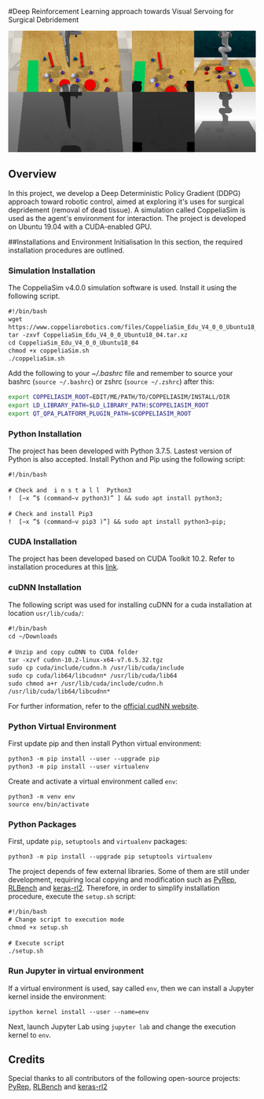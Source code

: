#Deep Reinforcement Learning approach towards Visual Servoing for Surgical Debridement

<p align="center"> 
<img src="images/all_view.png?">
</p>

## Overview
In this project, we develop a Deep Deterministic Policy Gradient (DDPG) approach toward robotic control, aimed at exploring it's uses for surgical depridement (removal of dead tissue). A simulation called CoppeliaSim is used as the agent's environment for interaction. The project is developed on Ubuntu 19.04 with a CUDA-enabled GPU.

##Installations and Environment Initialisation
In this section, the required installation procedures are outlined.

### Simulation Installation
The CoppeliaSim v4.0.0 simulation software is used. Install it using the following script.
```
#!/bin/bash
wget https://www.coppeliarobotics.com/files/CoppeliaSim_Edu_V4_0_0_Ubuntu18_04.tar.xz
tar -zxvf CoppeliaSim_Edu_V4_0_0_Ubuntu18_04.tar.xz
cd CoppeliaSim_Edu_V4_0_0_Ubuntu18_04
chmod +x coppeliaSim.sh
./coppeliaSim.sh
```

Add the following to your *~/.bashrc* file and remember to source your bashrc (`source ~/.bashrc`) or zshrc (`source ~/.zshrc`) after this:

```bash
export COPPELIASIM_ROOT=EDIT/ME/PATH/TO/COPPELIASIM/INSTALL/DIR
export LD_LIBRARY_PATH=$LD_LIBRARY_PATH:$COPPELIASIM_ROOT
export QT_QPA_PLATFORM_PLUGIN_PATH=$COPPELIASIM_ROOT
```



### Python Installation
The project has been developed with Python 3.7.5. Lastest version of Python is also accepted. Install Python and Pip using the following script:
```
#!/bin/bash

# Check and  i n s t a l l  Python3
!  [−x ”$ (command−v python3)” ] && sudo apt install python3;

# Check and install Pip3
!  [−x ”$ (command−v pip3 )”] && sudo apt install python3−pip;
```

### CUDA Installation
The project has been developed based on CUDA Toolkit 10.2. Refer to installation procedures at this [link](https://developer.nvidia.com/cuda-downloads?target_os=Linux).

### cuDNN Installation
The following script was used for installing cuDNN for a cuda installation at location `usr/lib/cuda/`:

```
#!/bin/bash
cd ~/Downloads

# Unzip and copy cuDNN to CUDA folder
tar -xzvf cudnn-10.2-linux-x64-v7.6.5.32.tgz
sudo cp cuda/include/cudnn.h /usr/lib/cuda/include
sudo cp cuda/lib64/libcudnn* /usr/lib/cuda/lib64
sudo chmod a+r /usr/lib/cuda/include/cudnn.h /usr/lib/cuda/lib64/libcudnn*
```

For further information, refer to the [official cudNN website](https://docs.nvidia.com/deeplearning/sdk/cudnn-install/index.html).


### Python Virtual Environment
First update pip and then install Python virtual environment:

```
python3 -m pip install --user --upgrade pip
python3 -m pip install --user virtualenv
```

Create and activate a virtual environment called `env`:

```
python3 -m venv env
source env/bin/activate
```

### Python Packages
First, update `pip`, `setuptools` and `virtualenv` packages:

```
python3 -m pip install --upgrade pip setuptools virtualenv
```

The project depends of few external libraries. Some of them are still under development, requiring local copying and modification such as [PyRep](https://github.com/stepjam/PyRep), [RLBench](https://github.com/stepjam/RLBench) and [keras-rl2](https://github.com/nicolenair/keras-rl2). Therefore, in order to simplify installation procedure, execute the `setup.sh` script:

```
#!/bin/bash
# Change script to execution mode
chmod +x setup.sh

# Execute script
./setup.sh
```

### Run Jupyter in virtual environment
If a virtual environment is used, say called  `env`, then we can install a Jupyter kernel inside the environment:

```
ipython kernel install --user --name=env
```
Next, launch Jupyter Lab using `jupyter lab` and change the execution kernel to `env`.


## Credits
Special thanks to all contributors of the following open-source projects: [PyRep](https://github.com/stepjam/PyRep), [RLBench](https://github.com/stepjam/RLBench) and [keras-rl2](https://github.com/nicolenair/keras-rl2)